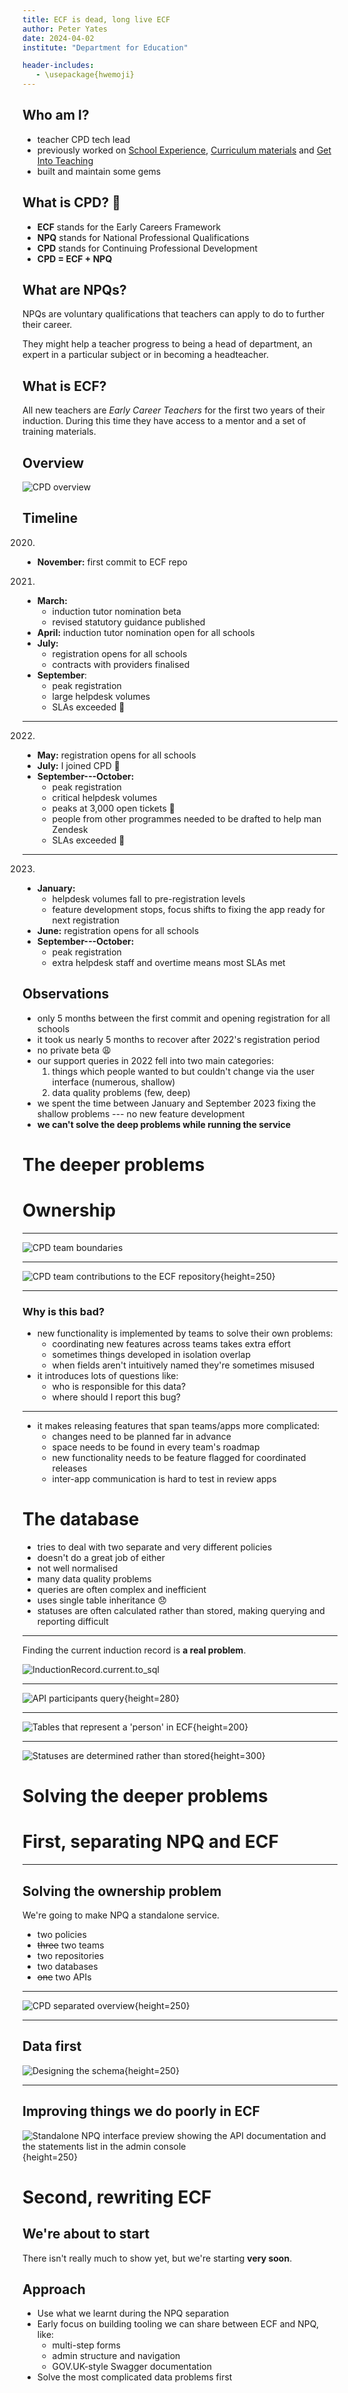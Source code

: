 ```yaml
---
title: ECF is dead, long live ECF
author: Peter Yates
date: 2024-04-02
institute: "Department for Education"

header-includes:
   - \usepackage{hwemoji}
---
```


## Who am I?

* teacher CPD tech lead
* previously worked on [School Experience](https://github.com/DFE-Digital/schools-experience), [Curriculum materials](https://github.com/DFE-Digital/curriculum-materials/) and [Get Into Teaching](https://github.com/DFE-Digital/get-into-teaching-app)
* built and maintain some gems

## What is CPD? 🦒

- **ECF** stands for the Early Careers Framework
- **NPQ** stands for National Professional Qualifications
- **CPD** stands for Continuing Professional Development
- **CPD = ECF + NPQ**

## What are NPQs?

NPQs are voluntary qualifications that teachers can apply to do to further
their career.

They might help a teacher progress to being a head of department, an
expert in a particular subject or in becoming a headteacher.

## What is ECF?

All new teachers are _Early Career Teachers_ for the first two
years of their induction. During this time they have access
to a mentor and a set of training materials.

## Overview

![CPD overview](images/cpd-overview.png)

## Timeline

2020.
  - **November:** first commit to ECF repo
2021.
  - **March:**
    * induction tutor nomination beta
    * revised statutory guidance published
  - **April:** induction tutor nomination open for all schools
  - **July:**
    * registration opens for all schools
    * contracts with providers finalised
  - **September**:
    * peak registration
    * large helpdesk volumes
    * SLAs exceeded 🚨

--- 

2022.
  - **May:** registration opens for all schools
  - **July:** I joined CPD 😬
  - **September---October:**
    * peak registration
    * critical helpdesk volumes
    * peaks at 3,000 open tickets 🗻
    * people from other programmes needed to be drafted to help man Zendesk
    * SLAs exceeded 🚨

---

2023.
  - **January:**
    * helpdesk volumes fall to pre-registration levels
    * feature development stops, focus shifts to fixing the app ready for next registration
  - **June:** registration opens for all schools
  - **September---October:**
    * peak registration
    * extra helpdesk staff and overtime means most SLAs met

## Observations

* only 5 months between the first commit and opening registration for all schools
* it took us nearly 5 months to recover after 2022's registration period
* no private beta 😩
* our support queries in 2022 fell into two main categories:
  1. things which people wanted to but couldn't change via the user interface (numerous, shallow)
  2. data quality problems (few, deep)
* we spent the time between January and September 2023 fixing the shallow problems --- no new feature development
* **we can't solve the deep problems while running the service**

# The deeper problems

# Ownership

---

![CPD team boundaries](images/cpd-team-boundaries.png)

---

![CPD team contributions to the ECF repository](images/contributions.png){height=250}

---

### Why is this bad?

* new functionality is implemented by teams to solve their own problems:
  - coordinating new features across teams takes extra effort
  - sometimes things developed in isolation overlap
  - when fields aren't intuitively named they're sometimes misused
* it introduces lots of questions like:
  - who is responsible for this data?
  - where should I report this bug?

---

* it makes releasing features that span teams/apps more complicated:
  - changes need to be planned far in advance
  - space needs to be found in every team's roadmap
  - new functionality needs to be feature flagged for coordinated releases
  - inter-app communication is hard to test in review apps

# The database

* tries to deal with two separate and very different policies
* doesn't do a great job of either
* not well normalised
* many data quality problems
* queries are often complex and inefficient
* uses single table inheritance 😞
* statuses are often calculated rather than stored, making querying and reporting difficult

---

Finding the current induction record is **a real problem**.

![`InductionRecord.current.to_sql`](images/induction-record-current-scope.png)

---

![API participants query](images/api-participants-query.png){height=280}

---

![Tables that represent a 'person' in ECF](images/schema-users-ecf.png){height=200}

---

![Statuses are determined rather than stored](images/determining-statuses.png){height=300}

# Solving the deeper problems

# First, separating NPQ and ECF

---

## Solving the ownership problem

We're going to make NPQ a standalone service.

* two policies
* ~~three~~ two teams
* two repositories
* two databases
* ~~one~~ two APIs

---

![CPD separated overview](images/cpd-separated-overview.png){height=250}

---

## Data first


![Designing the schema](images/npq-separation-schema.png){height=250}

---

## Improving things we do poorly in ECF

![Standalone NPQ interface preview showing the API documentation and the statements list in the admin console](images/npq-separation-in-progress.png){height=250}

# Second, rewriting ECF

## We're about to start

There isn't really much to show yet, but we're starting **very soon**.

## Approach

* Use what we learnt during the NPQ separation
* Early focus on building tooling we can share between ECF and NPQ, like:
  - multi-step forms
  - admin structure and navigation
  - GOV.UK-style Swagger documentation
* Solve the most complicated data problems first
